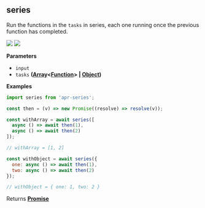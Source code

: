 <!-- Generated by documentation.js. Update this documentation by updating the source code. -->

## series

<a id="series"></a> Run the functions in the `tasks` in series, each one running
once the previous function has completed.

[![](https://img.shields.io/npm/v/apr-series.svg?style=flat-square)](https://www.npmjs.com/package/apr-series)
[![](https://img.shields.io/npm/l/apr-series.svg?style=flat-square)](https://www.npmjs.com/package/apr-series)

**Parameters**

* `input`
* `tasks`
  **([Array](https://developer.mozilla.org/en-US/docs/Web/JavaScript/Reference/Global_Objects/Array)&lt;[Function](https://developer.mozilla.org/en-US/docs/Web/JavaScript/Reference/Statements/function)>
  |
  [Object](https://developer.mozilla.org/en-US/docs/Web/JavaScript/Reference/Global_Objects/Object))**

**Examples**

```javascript
import series from 'apr-series';

const then = (v) => new Promise((resolve) => resolve(v));

const withArray = await series([
  async () => await then(1),
  async () => await then(2)
]);

// withArray = [1, 2]

const withObject = await series({
  one: async () => await then(1),
  two: async () => await then(2)
});

// withObject = { one: 1, two: 2 }
```

Returns
**[Promise](https://developer.mozilla.org/en-US/docs/Web/JavaScript/Reference/Global_Objects/Promise)**
